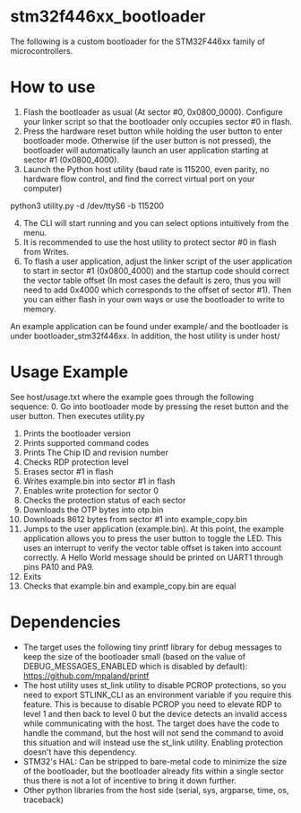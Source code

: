 # stm32f446xx_bootloader
The following is a custom bootloader for the STM32F446xx family of microcontrollers. 

# How to use
1. Flash the bootloader as usual (At sector #0, 0x0800_0000). Configure your linker script so that the bootloader only occupies sector #0 in flash. 
2. Press the hardware reset button while holding the user button to enter bootloader mode. Otherwise (if the user button is not pressed), the bootloader will automatically launch an user application starting at sector #1 (0x0800_4000). 
3. Launch the Python host utility (baud rate is 115200, even parity, no hardware flow control, and find the correct virtual port on your computer) 

python3 utility.py -d /dev/ttyS6 -b 115200 

4. The CLI will start running and you can select options intuitively from the menu. 
5. It is recommended to use the host utility to protect sector #0 in flash from Writes. 
6. To flash a user application, adjust the linker script of the user application to start in sector #1 (0x0800_4000) and the startup code should correct the vector table offset (In most cases the default is zero, thus you will need to add 0x4000 which corresponds to the offset of sector #1). Then you can either flash in your own ways or use the bootloader to write to memory. 

An example application can be found under example/ and the bootloader is under bootloader_stm32f446xx. In addition, the host utility is under host/

# Usage Example
See host/usage.txt where the example goes through the following sequence:
0. Go into bootloader mode by pressing the reset button and the user button. Then executes utility.py
1. Prints the bootloader version
2. Prints supported command codes
3. Prints The Chip ID and revision number
4. Checks RDP protection level
5. Erases sector #1 in flash
6. Writes example.bin into sector #1 in flash
7. Enables write protection for sector 0
8. Checks the protection status of each sector
9. Downloads the OTP bytes into otp.bin
10. Downloads 8612 bytes from sector #1 into example_copy.bin
11. Jumps  to the user application (example.bin). At this point, the example application allows you to press the user button to toggle the LED. This uses an interrupt to verify the vector table offset is taken into account correctly. A Hello World message should be printed on UART1 through pins PA10 and PA9.
12. Exits
13. Checks that example.bin and example_copy.bin are equal

# Dependencies
* The target uses the following tiny printf library for debug messages to keep the size of the bootloader small (based on the value of DEBUG_MESSAGES_ENABLED which is disabled by default): https://github.com/mpaland/printf
* The host utility uses st_link utility to disable PCROP protections, so you need to export STLINK_CLI as an environment variable if you require this feature. This is because to disable PCROP you need to elevate RDP to level 1 and then back to level 0 but the device detects an invalid access while communicating with the host. The target does have the code to handle the command, but the host will not send the command to avoid this situation and will instead use the st_link utility. Enabling protection doesn't have this dependency. 
* STM32's HAL: Can be stripped to bare-metal code to minimize the size of the bootloader, but the bootloader already fits within a single sector thus there is not a lot of incentive to bring it down further. 
* Other python libraries from the host side (serial, sys, argparse, time, os, traceback)
